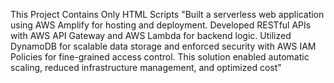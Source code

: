 This Project Contains Only HTML Scripts
"Built a serverless web application using AWS Amplify for hosting and deployment. Developed RESTful
APIs with AWS API Gateway and AWS Lambda for backend logic. Utilized DynamoDB for scalable data storage and enforced
security with AWS IAM Policies for fine-grained access control. This solution enabled automatic scaling, reduced infrastructure
management, and optimized cost"
